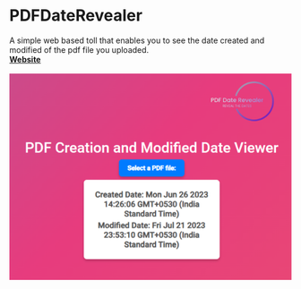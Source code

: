# PDFDateRevealer
A simple web based toll that enables you to see the date created and modified of the pdf file you uploaded. <br>
<b>[Website](https://pdfdaterevealer.web.app/)</b> <br><br>
![Website](https://raw.githubusercontent.com/FAHADPN/PDFDateRevealer/master/public/card.png)